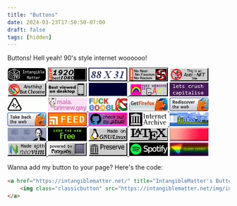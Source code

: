 ```yaml
---
title: "Buttons"
date: 2024-03-23T17:50:50-07:00
draft: false
tags: [hidden]
---
```


Buttons! Hell yeah! 90's style internet woooooo!

<a class="classicbutton" href="https://intangiblematter.net/" title="IntangibleMatter's Button">
    <img class="classicbutton" src="/img/intangible-button.gif" title="IntangibleMatter's Button">
</a>
<img class="classicbutton" src="/media/badges/1080p.gif">
<a class="classicbutton" href="/media/badges/">
    <img class="classicbutton" src="/media/badges/88x31.gif">
</a>
<img class="classicbutton" src="/media/badges/antinazi.gif">
<img class="classicbutton" src="/media/badges/antinft.gif">
<img class="classicbutton" src="/media/badges/anythingbut.gif">
<img class="classicbutton" src="/media/badges/bestdesktop.gif">
<a class="classicbutton" href="https://vimm.net/vault/">
    <img class="classicbutton" src="/media/badges/bestromsites.gif">
</a>
<img class="classicbutton" src="/media/badges/bu12.gif">
<img class="classicbutton" src="/media/badges/crushit.gif">
<img class="classicbutton" src="/media/badges/dbd.gif">
<a class="classicbutton" href="https://maia.crimew.gay/">
    <img class="classicbutton" src="/media/badges/maia.crimew.gay.png">
</a>
<img class="classicbutton" src="/media/badges/fckgoogle.gif">
<a class="classicbutton" href="https://www.mozilla.org/en-CA/firefox/new/">
    <img class="classicbutton" src="/media/badges/firefox.gif">
    <img class="classicbutton" src="/media/badges/ffrediscover.gif">
    <img class="classicbutton" src="/media/badges/fftake.gif">
</a>
<a class="classicbutton" href="/index.xml">
    <img class="classicbutton" src="/media/badges/feed.gif">
</a>
<a class="classicbutton" href="https://github.com/intangiblematter/">
    <img class="classicbutton" src="/media/badges/github-check.gif">
</a>
<a class="classicbutton" href="https://archive.org">
    <img class="classicbutton" src="/media/badges/internetarchive.gif">
</a>
<img class="classicbutton" src="/media/badges/imissxp.gif">
<a class="classicbutton" href="https://en.wikipedia.org/wiki/Dennis_Ritchie">
    <img class="classicbutton" src="/media/badges/jobsritchie.gif">
</a>
<img class="classicbutton" src="/media/badges/keep.gif">
<img class="classicbutton" src="/media/badges/gnu-linux.gif">
<img class="classicbutton" src="/media/badges/latex.gif">
<img class="classicbutton" src="/media/badges/nft.gif">
<a class="classicbutton" href="https://neovim.io">
    <img class="classicbutton" src="/media/badges/neovim.gif">
</a>
<img class="classicbutton" src="/media/badges/penguins.gif">
<a class="classicbutton" href="https://archive.org">
    <img class="classicbutton" src="/media/badges/preserve.gif">
</a>
<img class="classicbutton" src="/media/badges/shitify.gif">
<!--<a class="classicbutton" href="{{< ref \"posts/2024/03/yaitg.md\" >}}">
    <img class="classicbutton" src="/media/badges/she-her.gif">
</a>-->
<img class="classicbutton" src="/media/badges/queerpride.gif">
<!--<img class="classicbutton" src="">-->

Wanna add my button to your page? Here's the code:
```html
<a href="https://intangiblematter.net/" title="IntangibleMatter's Button">
    <img class="classicbutton" src="https://intangiblematter.net/img/intangible-button.gif" title="IntangibleMatter's Button">
</a>
```
